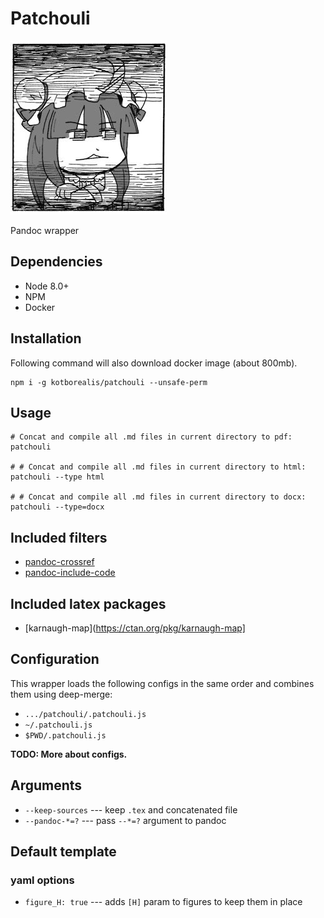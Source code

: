 # Patchouli

![](./patche.png)

Pandoc wrapper

## Dependencies

* Node 8.0+
* NPM
* Docker

## Installation

Following command will also download docker image (about 800mb).

```
npm i -g kotborealis/patchouli --unsafe-perm
```

## Usage

```
# Concat and compile all .md files in current directory to pdf:
patchouli

# # Concat and compile all .md files in current directory to html:
patchouli --type html

# # Concat and compile all .md files in current directory to docx:
patchouli --type=docx
```

## Included filters

* [pandoc-crossref](https://lierdakil.github.io/pandoc-crossref/)
* [pandoc-include-code](https://github.com/owickstrom/pandoc-include-code)

## Included latex packages

* [karnaugh-map](https://ctan.org/pkg/karnaugh-map]

## Configuration

This wrapper loads the following configs in the same order and combines them using deep-merge:

* `.../patchouli/.patchouli.js`
* `~/.patchouli.js`
* `$PWD/.patchouli.js`

**TODO: More about configs.**

## Arguments

* `--keep-sources` --- keep `.tex` and concatenated file
* `--pandoc-*=?` --- pass `--*=?` argument to pandoc

## Default template

### yaml options

* `figure_H: true` --- adds `[H]` param to figures to keep them in place

